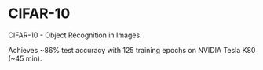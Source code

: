 # CIFAR-10
 CIFAR-10 - Object Recognition in Images. 
 
 Achieves ~86% test accuracy with 125 training epochs on NVIDIA Tesla K80 (~45 min).
